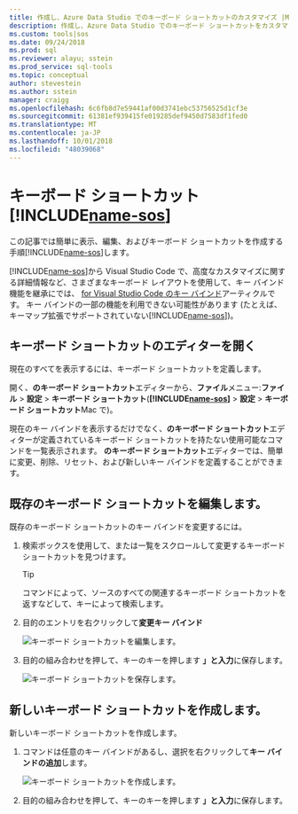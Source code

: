 ```yaml
---
title: 作成し、Azure Data Studio でのキーボード ショートカットのカスタマイズ |Microsoft Docs
description: 作成し、Azure Data Studio でのキーボード ショートカットをカスタマイズする方法について説明します。
ms.custom: tools|sos
ms.date: 09/24/2018
ms.prod: sql
ms.reviewer: alayu; sstein
ms.prod_service: sql-tools
ms.topic: conceptual
author: stevestein
ms.author: sstein
manager: craigg
ms.openlocfilehash: 6c6fb8d7e59441af00d3741ebc53756525d1cf3e
ms.sourcegitcommit: 61381ef939415fe019285def9450d7583df1fed0
ms.translationtype: MT
ms.contentlocale: ja-JP
ms.lasthandoff: 10/01/2018
ms.locfileid: "48039068"
---
```

# <a name="keyboard-shortcuts-in-includename-sosincludesname-sosmd"></a>キーボード ショートカット [!INCLUDE[name-sos](../includes/name-sos.md)]

この記事では簡単に表示、編集、およびキーボード ショートカットを作成する手順[!INCLUDE[name-sos](../includes/name-sos-short.md)]します。

[!INCLUDE[name-sos](../includes/name-sos-short.md)]から Visual Studio Code で、高度なカスタマイズに関する詳細情報など、さまざまなキーボード レイアウトを使用して、キー バインド機能を継承にでは、 [for Visual Studio Code のキー バインド](https://code.visualstudio.com/docs/getstarted/keybindings)アーティクルです。 キー バインドの一部の機能を利用できない可能性があります (たとえば、キーマップ拡張でサポートされていない[!INCLUDE[name-sos](../includes/name-sos-short.md)])。


## <a name="open-the-keyboard-shortcuts-editor"></a>キーボード ショートカットのエディターを開く

現在のすべてを表示するには、キーボード ショートカットを定義します。

開く、**のキーボード ショートカット**エディターから、**ファイル**メニュー:**ファイル** > **設定** >  **キーボード ショートカット**(**[!INCLUDE[name-sos](../includes/name-sos-short.md)]** > **設定** > **キーボード ショートカット**Mac で)。

現在のキー バインドを表示するだけでなく、**のキーボード ショートカット**エディターが定義されているキーボード ショートカットを持たない使用可能なコマンドを一覧表示されます。 **のキーボード ショートカット**エディターでは、簡単に変更、削除、リセット、および新しいキー バインドを定義することができます。  


## <a name="edit-existing-keyboard-shortcuts"></a>既存のキーボード ショートカットを編集します。

既存のキーボード ショートカットのキー バインドを変更するには。

1. 検索ボックスを使用して、または一覧をスクロールして変更するキーボード ショートカットを見つけます。
   > [!TIP]
   > コマンドによって、ソースのすべての関連するキーボード ショートカットを返すなどして、キーによって検索します。

1. 目的のエントリを右クリックして**変更キー バインド**

   ![キーボード ショートカットを編集します。](media/keyboard-shortcuts/change-keybinding.png)

1. 目的の組み合わせを押して、キーのキーを押します **」と入力**に保存します。 

   ![キーボード ショートカットを保存します。](media/keyboard-shortcuts/save-keybinding.png)

## <a name="create-new-keyboard-shortcuts"></a>新しいキーボード ショートカットを作成します。

新しいキーボード ショートカットを作成します。

1. コマンドは任意のキー バインドがあるし、選択を右クリックして**キー バインドの追加**します。

   ![キーボード ショートカットを作成します。](media/keyboard-shortcuts/add-keybinding.png)

1. 目的の組み合わせを押して、キーのキーを押します **」と入力**に保存します。


